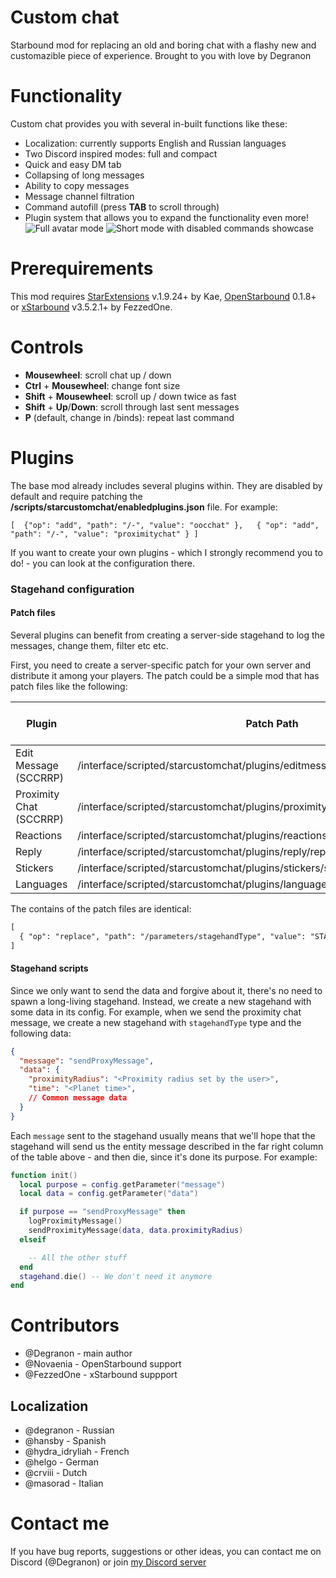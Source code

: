 # Custom chat
Starbound mod for replacing an old and boring chat with a flashy new and customazible piece of experience.
Brought to you with love by Degranon


# Functionality

Custom chat provides you with several in-built functions like these:

 - Localization: currently supports English and Russian languages
 - Two Discord inspired modes: full and compact
 - Quick and easy DM tab
 - Collapsing of long messages
 - Ability to copy messages
 - Message channel filtration
 - Command autofill (press **TAB** to scroll through)
 - Plugin system that allows you to expand the functionality even more!
![Full avatar mode](https://i.imgur.com/yLO8qWg.png)
![Short mode with disabled commands showcase](https://i.imgur.com/oXtXDp7.png)
# Prerequirements
This mod requires [StarExtensions](https://github.com/StarExtensions/StarExtensions) v.1.9.24+ by Kae, [OpenStarbound](https://github.com/OpenStarbound/OpenStarbound) 0.1.8+ or [xStarbound](https://github.com/xStarbound/xStarbound) v3.5.2.1+ by FezzedOne.

# Controls

 - **Mousewheel**: scroll chat up / down
 - **Ctrl** + **Mousewheel**: change font size
 - **Shift** + **Mousewheel**: scroll up / down twice as fast
 - **Shift** + **Up**/**Down**: scroll through last sent messages
 - **P** (default, change in /binds): repeat last command

# Plugins
The base mod already includes several plugins within. They are disabled by default and require patching the **/scripts/starcustomchat/enabledplugins.json** file. For example:

    [  {"op": "add", "path": "/-", "value": "oocchat" },   { "op": "add", "path": "/-", "value": "proximitychat" } ]
If you want to create your own plugins - which I strongly recommend you to do! - you can look at the configuration there.


### Stagehand configuration

#### Patch files
Several plugins can benefit from creating a server-side stagehand to log the messages, change them, filter etc etc.

First, you need to create a server-specific patch for your own server and distribute it among your players. The patch could be a simple mod that has patch files like the following:

| Plugin                  | Patch Path                                                                        | Stagehand Message Type Data | Player Message Handler |
|-------------------------|-----------------------------------------------------------------------------------|-----------------------------|------------------------|
| Edit Message (SCCRRP)   | /interface/scripted/starcustomchat/plugins/editmessage/editmessage.json.patch     | editMessage                 | scc_edit_message       |
| Proximity Chat (SCCRRP) | /interface/scripted/starcustomchat/plugins/proximitychat/proximitychat.json.patch | sendProxyMessage            | scc_add_message        |
| Reactions               | /interface/scripted/starcustomchat/plugins/reactions/reactions.json.patch         | addReaction                 | scc_add_reaction       |
| Reply                   | /interface/scripted/starcustomchat/plugins/reply/reply.json.patch                 | addReply                    | scc_add_relpy          |
| Stickers                | /interface/scripted/starcustomchat/plugins/stickers/stickers.json.patch           | sendSticker                 | scc_add_message        |
| Languages               | /interface/scripted/starcustomchat/plugins/languages/languages.json               | retrieveLanguages           | scc_rp_languages       |

The contains of the patch files are identical:

```diff
[
  { "op": "replace", "path": "/parameters/stagehandType", "value": "STAGEHAND_NAME"}
]
```

#### Stagehand scripts

Since we only want to send the data and forgive about it, there's no need to spawn a long-living stagehand. Instead, we create a new stagehand with some data in its config.
For example, when we send the proximity chat message, we create a new stagehand with `stagehandType` type and the following data:

```json
{
  "message": "sendProxyMessage",
  "data": {
    "proximityRadius": "<Proximity radius set by the user>",
    "time": "<Planet time>",
    // Common message data
  }
}
```

Each `message` sent to the stagehand usually means that we'll hope that the stagehand will send us the entity message described in the far right column of the table above - and then die, since it's done its purpose. For example:

```lua
function init()
  local purpose = config.getParameter("message")
  local data = config.getParameter("data")

  if purpose == "sendProxyMessage" then
    logProximityMessage()
    sendProximityMessage(data, data.proximityRadius)
  elseif

    -- All the other stuff
  end
  stagehand.die() -- We don't need it anymore
end
```

# Contributors

* @Degranon - main author
* @Novaenia - OpenStarbound support
* @FezzedOne - xStarbound suppport

## Localization

* @degranon - Russian
* @hansby - Spanish
* @hydra_idryliah - French
* @helgo - German
* @crviii - Dutch
* @masorad - Italian

# Contact me
If you have bug reports, suggestions or other ideas, you can contact me on Discord (@Degranon) or join [my Discord server](https://discord.gg/gnu8xRjS9p)
